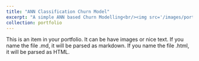 ```yaml
---
title: "ANN Classification Churn Model"
excerpt: "A simple ANN based Churn Modelling<br/><img src='/images/portfolio/p3/img1.png'>"
collection: portfolio
---
```


This is an item in your portfolio. It can be have images or nice text. If you name the file .md, it will be parsed as markdown. If you name the file .html, it will be parsed as HTML. 
